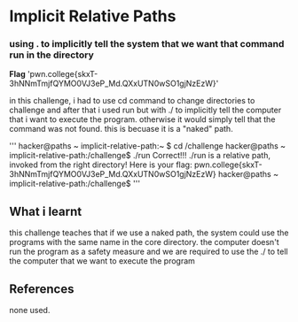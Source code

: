 # Implicit Relative Paths 

### using . to implicitly tell the system that we want that command run in the directory 
**Flag** 'pwn.college{skxT-3hNNmTmjfQYMO0VJ3eP_Md.QXxUTN0wSO1gjNzEzW}'

in this challenge, i had to use cd command to change directories to challenge and after that i used run but with ./ to implicitly tell the computer that i want to execute the program. 
otherwise it would simply tell that the command was not found. this is becuase it is a "naked" path.

'''
hacker@paths ~ implicit-relative-path:~ $ cd /challenge
hacker@paths ~ implicit-relative-path:/challenge$ ./run
Correct!!!
./run is a relative path, invoked from the right directory!
Here is your flag:
pwn.college{skxT-3hNNmTmjfQYMO0VJ3eP_Md.QXxUTN0wSO1gjNzEzW}
hacker@paths ~ implicit-relative-path:/challenge$ 
'''

## What i learnt
this challenge teaches that if we use a naked path, the system could use the programs with the same name in the core directory. the computer doesn't run the program as a safety measure
and we are required to use the ./ to tell the computer that we want to execute the program

## References
none used.
